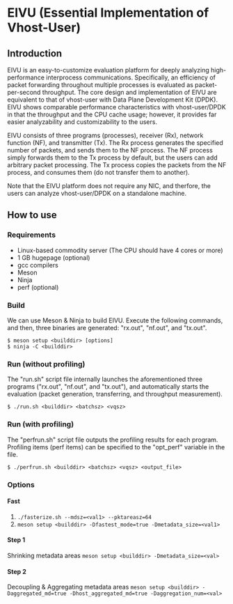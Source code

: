 # EIVU (Essential Implementation of Vhost-User)

## Introduction

EIVU is an easy-to-customize evaluation platform for deeply analyzing high-performance interprocess communications. 
Specifically, an efficiency of packet forwarding throughout multiple processes is evaluated as packet-per-second throughput.
The core design and implementation of EIVU are equivalent to that of vhost-user with Data Plane Development Kit (DPDK).
EIVU shows comparable performance characteristics with vhost-user/DPDK in that the throughput and the CPU cache usage; however, 
it provides far easier analyzability and customizability to the users.

EIVU consists of three programs (processes), receiver (Rx), network function (NF), and transmitter (Tx).
The Rx process generates the specified number of packets, and sends them to the NF process.
The NF process simply forwards them to the Tx process by default, but the users can add arbitrary packet processing.
The Tx process copies the packets from the NF process, and consumes them (do not transfer them to another).

Note that the EIVU platform does not require any NIC, and therfore, the users can analyze vhost-user/DPDK on a standalone machine.


## How to use

### Requirements

- Linux-based commodity server (The CPU should have 4 cores or more)
- 1 GB hugepage (optional)
- gcc compilers
- Meson
- Ninja
- perf (optional)


### Build

We can use Meson & Ninja to build EIVU.
Execute the following commands, and then,
three binaries are generated: "rx.out", "nf.out", and "tx.out".

```
$ meson setup <builddir> [options]
$ ninja -C <builddir>
```

### Run (without profiling)

The "run.sh" script file internally launches the aforementioned three programs ("rx.out", "nf.out", and "tx.out"), and 
automatically starts the evaluation (packet generation, transferring, and throughput measurement).

```
$ ./run.sh <builddir> <batchsz> <vqsz>
```

### Run (with profiling)

The "perfrun.sh" script file outputs the profiling results for each program.
Profiling items (perf items) can be specified to the "opt_perf" variable in the file.

```
$ ./perfrun.sh <builddir> <batchsz> <vqsz> <output_file>
```

### Options
#### Fast
1. `./fasterize.sh --mdsz=<val1> --pktareasz=64`
2. `meson setup <builddir> -Dfastest_mode=true -Dmetadata_size=<val1>`

#### Step 1
Shrinking metadata areas
`meson setup <builddir> -Dmetadata_size=<val>`

#### Step 2
Decoupling & Aggregating metadata areas
`meson setup <builddir> -Daggregated_md=true -Dhost_aggregated_md=true -Daggregation_num=<val>`
